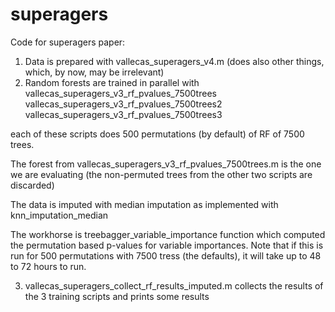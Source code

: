 # superagers
Code for superagers paper:
1. Data is prepared with vallecas_superagers_v4.m (does also other things, which, by now, may be irrelevant) 
2. Random forests are trained in parallel with
vallecas_superagers_v3_rf_pvalues_7500trees
vallecas_superagers_v3_rf_pvalues_7500trees2
vallecas_superagers_v3_rf_pvalues_7500trees3

each of these scripts does 500 permutations (by default) of RF of 7500 trees. 

The forest from vallecas_superagers_v3_rf_pvalues_7500trees.m
is the one we are evaluating (the non-permuted trees from the other two scripts are discarded)

The data is imputed with median imputation as implemented with knn_imputation_median

The workhorse is treebagger_variable_importance function which computed the permutation based p-values for variable importances. Note that if this is run for 500 permutations with 7500 tress (the defaults), it will take up to 48 to 72 hours to run. 


3. vallecas_superagers_collect_rf_results_imputed.m collects the results of the 3 training scripts and prints some results


